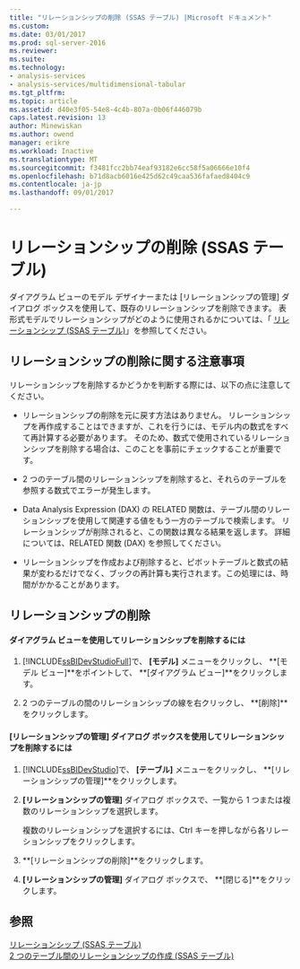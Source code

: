 ```yaml
---
title: "リレーションシップの削除 (SSAS テーブル) |Microsoft ドキュメント"
ms.custom: 
ms.date: 03/01/2017
ms.prod: sql-server-2016
ms.reviewer: 
ms.suite: 
ms.technology:
- analysis-services
- analysis-services/multidimensional-tabular
ms.tgt_pltfrm: 
ms.topic: article
ms.assetid: d40e3f05-54e8-4c4b-807a-0b06f446079b
caps.latest.revision: 13
author: Minewiskan
ms.author: owend
manager: erikre
ms.workload: Inactive
ms.translationtype: MT
ms.sourcegitcommit: f3481fcc2bb74eaf93182e6cc58f5a06666e10f4
ms.openlocfilehash: b71d8acb6016e425d62c49caa536fafaed8404c9
ms.contentlocale: ja-jp
ms.lasthandoff: 09/01/2017

---
```

# <a name="delete-relationships-ssas-tabular"></a>リレーションシップの削除 (SSAS テーブル)
  ダイアグラム ビューのモデル デザイナーまたは [リレーションシップの管理] ダイアログ ボックスを使用して、既存のリレーションシップを削除できます。 表形式モデルでリレーションシップがどのように使用されるかについては、「 [リレーションシップ &#40;SSAS テーブル&#41;](../../analysis-services/tabular-models/relationships-ssas-tabular.md)」を参照してください。  
  
## <a name="considerations-for-deleting-relationships"></a>リレーションシップの削除に関する注意事項  
 リレーションシップを削除するかどうかを判断する際には、以下の点に注意してください。  
  
-   リレーションシップの削除を元に戻す方法はありません。 リレーションシップを再作成することはできますが、これを行うには、モデル内の数式をすべて再計算する必要があります。 そのため、数式で使用されているリレーションシップを削除する場合は、このことを事前にチェックすることが重要です。  
  
-   2 つのテーブル間のリレーションシップを削除すると、それらのテーブルを参照する数式でエラーが発生します。  
  
-   Data Analysis Expression (DAX) の RELATED 関数は、テーブル間のリレーションシップを使用して関連する値をもう一方のテーブルで検索します。 リレーションシップが削除されると、この関数は異なる結果を返します。 詳細については、RELATED 関数 (DAX) を参照してください。  
  
-   リレーションシップを作成および削除すると、ピボットテーブルと数式の結果が変わるだけでなく、ブックの再計算も実行されます。この処理には、時間がかかることがあります。  
  
## <a name="delete-relationships"></a>リレーションシップの削除  
  
#### <a name="to-delete-a-relationship-by-using-diagram-view"></a>ダイアグラム ビューを使用してリレーションシップを削除するには  
  
1.  [!INCLUDE[ssBIDevStudioFull](../../includes/ssbidevstudiofull-md.md)]で、 **[モデル]** メニューをクリックし、 **[モデル ビュー]**をポイントして、 **[ダイアグラム ビュー]**をクリックします。  
  
2.  2 つのテーブルの間のリレーションシップの線を右クリックし、 **[削除]**をクリックします。  
  
#### <a name="to-delete-a-relationship-by-using-the-manage-relationships-dialog-box"></a>[リレーションシップの管理] ダイアログ ボックスを使用してリレーションシップを削除するには  
  
1.  [!INCLUDE[ssBIDevStudio](../../includes/ssbidevstudio-md.md)]で、 **[テーブル]** メニューをクリックし、 **[リレーションシップの管理]**をクリックします。  
  
2.  **[リレーションシップの管理]** ダイアログ ボックスで、一覧から 1 つまたは複数のリレーションシップを選択します。  
  
     複数のリレーションシップを選択するには、Ctrl キーを押しながら各リレーションシップをクリックします。  
  
3.  **[リレーションシップの削除]**をクリックします。  
  
4.  **[リレーションシップの管理]** ダイアログ ボックスで、 **[閉じる]**をクリックします。  
  
## <a name="see-also"></a>参照  
 [リレーションシップ &#40;SSAS テーブル&#41;](../../analysis-services/tabular-models/relationships-ssas-tabular.md)   
 [2 つのテーブル間のリレーションシップの作成 (SSAS テーブル)](../../analysis-services/tabular-models/create-a-relationship-between-two-tables-ssas-tabular.md)  
  
  

